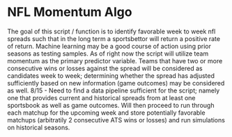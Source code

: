 # NFL Momentum Algo
The goal of this script / function is to identify favorable week to week nfl spreads such that in the long term a sportsbettor will return a positive rate of return.
Machine learning may be a good course of action using prior seasons as testing samples. 
As of right now the script will utilize team momentum as the primary predictor variable. Teams that have two or more consecutive wins or losses against the spread will be considered as candidates week to week; determining whether the spread has adjusted sufficiently based on new information (game outcomes) may be considered as well.
8/15 - Need to find a data pipeline sufficient for the script; namely one that provides current and historical spreads from at least one sportsbook as well as game outcomes. Will then proceed to run through each matchup for the upcoming week and store potentially favorable matchups (arbitratily 2 consecutive ATS wins or losses) and run simulations on historical seasons. 

